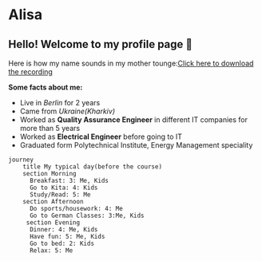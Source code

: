 # Alisa

## Hello! Welcome to my profile page :wave:	

Here is how my name sounds in my mother tounge:[Click here to download the recording](https://github.com/WildCodeSchool/2023-01-EN-Berlin-Remote2-Markdown/blob/main/assets/alisa-popova.m4a)

**Some facts about me:**

- Live in *Berlin* for 2 years
- Came from *Ukraine(Kharkiv)*
- Worked as **Quality Assurance Engineer** in different IT companies for more than 5 years
- Worked as **Electrical Engineer** before going to IT 
- Graduated form Polytechnical Institute, Energy Management speciality


```mermaid
journey
    title My typical day(before the course)
    section Morning
      Breakfast: 3: Me, Kids
      Go to Kita: 4: Kids
      Study/Read: 5: Me
    section Afternoon
      Do sports/housework: 4: Me
      Go to German Classes: 3:Me, Kids
     section Evening
      Dinner: 4: Me, Kids
      Have fun: 5: Me, Kids
      Go to bed: 2: Kids
      Relax: 5: Me
```
